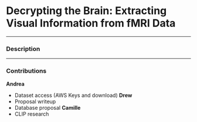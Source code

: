 # Decrypting the Brain: Extracting Visual Information from fMRI Data
---
### Description

---
### Contributions
**Andrea**
- Dataset access (AWS Keys and download)
**Drew**
- Proposal writeup
- Database proposal
**Camille**
- CLIP research
